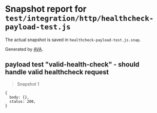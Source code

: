 # Snapshot report for `test/integration/http/healthcheck-payload-test.js`

The actual snapshot is saved in `healthcheck-payload-test.js.snap`.

Generated by [AVA](https://ava.li).

## payload test "valid-health-check" - should handle valid healthcheck request

> Snapshot 1

    {
      body: {},
      status: 200,
    }
